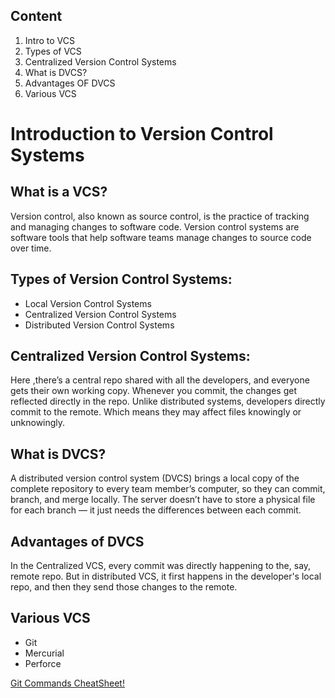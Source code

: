 ## Content
1. Intro to VCS
2. Types of VCS
3. Centralized Version Control Systems
4. What is DVCS?
5. Advantages OF DVCS
6. Various VCS

# Introduction to Version Control Systems

## What is a VCS?
Version control, also known as source control, is the practice of tracking and managing changes to software code. Version control systems are software tools that help software teams manage changes to source code over time.

## Types of Version Control Systems: 

* Local Version Control Systems
* Centralized Version Control Systems
* Distributed Version Control Systems

## Centralized Version Control Systems:
Here ,there’s a central repo shared with all the developers, and everyone gets their own working copy. Whenever you commit, the changes get reflected directly in the repo. Unlike distributed systems, developers directly commit to the remote. Which means they may affect files knowingly or unknowingly.

## What is DVCS?
A distributed version control system (DVCS) brings a local copy of the complete repository to every team member’s computer, so they can commit, branch, and merge locally. The server doesn’t have to store a physical file for each branch — it just needs the differences between each commit.

## Advantages of DVCS
In the Centralized VCS, every commit was directly happening to the, say, remote repo. But in distributed VCS, it first happens in the developer's local repo, and then they send those changes to the remote.

## Various VCS
* Git
* Mercurial
* Perforce
 
[ Git Commands CheatSheet!](https://education.github.com/git-cheat-sheet-education.pdf)